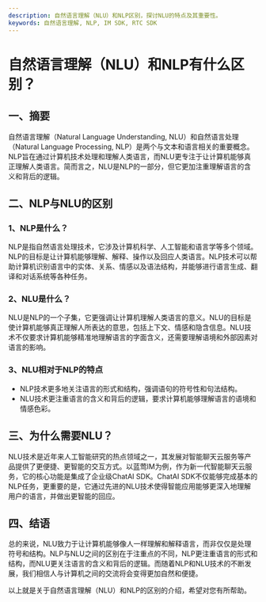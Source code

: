 ```yaml
---
description: 自然语言理解（NLU）和NLP区别，探讨NLU的特点及其重要性。
keywords: 自然语言理解, NLP, IM SDK, RTC SDK
---
```

# 自然语言理解（NLU）和NLP有什么区别？

## 一、摘要

自然语言理解（Natural Language Understanding, NLU）和自然语言处理（Natural Language Processing, NLP）是两个与文本和语言相关的重要概念。NLP旨在通过计算机技术处理和理解人类语言，而NLU更专注于让计算机能够真正理解人类语言。简而言之，NLU是NLP的一部分，但它更加注重理解语言的含义和背后的逻辑。

## 二、NLP与NLU的区别
### 1、NLP是什么？
NLP是指自然语言处理技术，它涉及计算机科学、人工智能和语言学等多个领域。NLP的目标是让计算机能够理解、解释、操作以及回应人类语言。NLP技术可以帮助计算机识别语言中的实体、关系、情感以及语法结构，并能够进行语言生成、翻译和对话系统等各种任务。

### 2、NLU是什么？
NLU是NLP的一个子集，它更强调让计算机理解人类语言的意义。NLU的目标是使计算机能够真正理解人所表达的意思，包括上下文、情感和隐含信息。NLU技术不仅要求计算机能够精准地理解语言的字面含义，还需要理解语境和外部因素对语言的影响。

### 3、NLU相对于NLP的特点
- NLP技术更多地关注语言的形式和结构，强调语句的符号性和句法结构。
- NLU技术更注重语言的含义和背后的逻辑，要求计算机能够理解语言的语境和情感色彩。

## 三、为什么需要NLU？
NLU技术是近年来人工智能研究的热点领域之一，其发展对智能聊天云服务等产品提供了更便捷、更智能的交互方式。以蓝莺IM为例，作为新一代智能聊天云服务，它的核心功能是集成了企业级ChatAI SDK。ChatAI SDK不仅能够完成基本的NLP任务，更重要的是，它通过先进的NLU技术使得智能应用能够更深入地理解用户的语言，并做出更智能的回应。

## 四、结语
总的来说，NLU致力于让计算机能够像人一样理解和解释语言，而非仅仅是处理符号和结构。NLP与NLU之间的区别在于注重点的不同，NLP更注重语言的形式和结构，而NLU更关注语言的含义和背后的逻辑。而随着NLP和NLU技术的不断发展，我们相信人与计算机之间的交流将会变得更加自然和便捷。

以上就是关于自然语言理解（NLU）和NLP的区别的介绍，希望对您有所帮助。